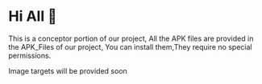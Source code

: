 <h1>Hi All 👋 </h1>
<p>This is a conceptor portion of our project, All the APK files are provided in the APK_Files of our project, You can install them,They require no special permissions. </p>
<p>Image targets will be provided soon</p>